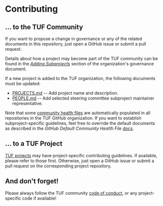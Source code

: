# Contributing

## ... to the TUF Community
If you want to propose a change in governance or any of the related documents
in this repository, just open a GitHub issue or submit a pull request.

Details about how a project may become part of the TUF community can be found
in the [*Adding Subprojects*](GOVERNANCE.md#adding-subprojects) section of the
organization's governance document.

If a new project is added to the TUF organization, the following documents must
be updated:

- [PROJECTS.md](PROJECTS.md) -- Add project name and description.
- [PEOPLE.md](PEOPLE.md) --  Add selected steering committee subproject
  maintainer representative.

Note that some [community health
files](https://github.com/theupdateframework/.github) are automatically
populated in all repositories in the TUF GitHub organization. If you want to
establish subproject-specific guidelines, feel free to override the default
documents as described in the *GitHub Default Community Health File*
[docs](https://docs.github.com/en/github/building-a-strong-community/creating-a-default-community-health-file).

## ... to a TUF Project
[TUF projects](PROJECTS.md) may have project-specific contributing guidelines.
If available, please refer to those first. Otherwise, just open a GitHub issue
or submit a pull request on the corresponding project repository.

## And don't forget!
Please always follow the TUF community [code of conduct](CODE_OF_CONDUCT.md),
or any project-specific code if available!
